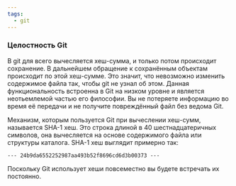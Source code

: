 ```yaml
---
tags:
  - git
---
```

### Целостность Git

В git для всего вычесляется хеш-сумма, и только потом происходит сохранение. В дальнейшем обращение к сохранённым объектам происходит по этой хеш-сумме. Это значит, что невозможно изменить содержимое файла так, чтобы git не узнал об этом. Данная функциональность встроенна в Git на низком уровне и является неотьемлемой частью его философии. Вы не потеряете информацию во время её передачи и не получите повреждённый файл без ведома Git.

Механизм, которым пользуется Git при вычеслении хеш-сумм, называется SHA-1 хеш. Это строка длиной в 40 шестнадцатеричных символов, она вычесляется на основе содержимого файла или структуры каталога. SHA-1 хеш выглядит примерно так:

	--- 24b9da6552252987aa493b52f8696cd6d3b00373 ---

Поскольку Git использует хеши повсеместно вы будете встречать их постоянно.